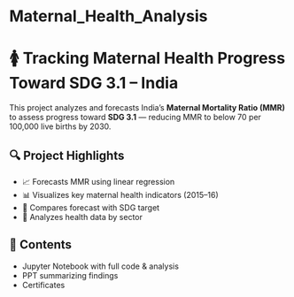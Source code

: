 # Maternal_Health_Analysis

# 🚺 Tracking Maternal Health Progress Toward SDG 3.1 – India

This project analyzes and forecasts India’s **Maternal Mortality Ratio (MMR)** to assess progress toward **SDG 3.1** — reducing MMR to below 70 per 100,000 live births by 2030.

## 🔍 Project Highlights

- 📈 Forecasts MMR using linear regression
- 📊 Visualizes key maternal health indicators (2015–16)
- 🎯 Compares forecast with SDG target
- 🏥 Analyzes health data by sector

## 📁 Contents

- Jupyter Notebook with full code & analysis
- PPT summarizing findings
- Certificates


